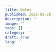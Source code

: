 ```yaml
---
title: Notes
published: 2025-05-28
description: ''
image: ''
tags: []
category: ''
draft: true 
lang: ''
---
```

